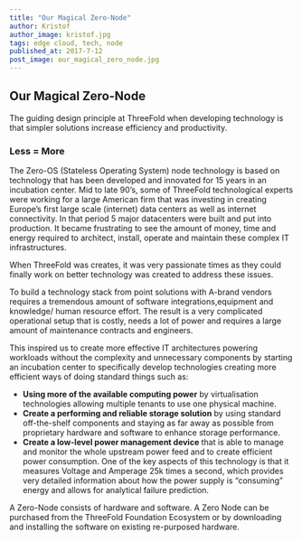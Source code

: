 ```yaml
---
title: "Our Magical Zero-Node"
author: Kristof
author_image: kristof.jpg
tags: edge cloud, tech, node
published_at: 2017-7-12
post_image: our_magical_zero_node.jpg
---
```


## Our Magical Zero-Node

The guiding design principle at ThreeFold when developing technology is that simpler solutions increase efficiency and productivity. 

### Less = More

The Zero-OS (Stateless Operating System) node technology is based on technology that has been developed and innovated for 15 years in an incubation center. Mid to late 90’s, some of ThreeFold technological experts were working for a large American firm that was investing in creating Europe’s first large scale (internet) data centers as well as internet connectivity.  In that period 5 major datacenters were built and put into production. It became frustrating to see the amount of money, time and energy required to architect, install, operate and maintain these complex IT infrastructures. 

When ThreeFold was creates, it was very passionate times as they could finally work on better technology was created to address these issues.

To build a technology stack from point solutions with A-brand vendors requires a tremendous amount of software integrations,equipment and knowledge/ human resource effort.  The result is a very complicated operational setup that is costly, needs a lot of power and requires a large amount of maintenance contracts and engineers.

This inspired us to create more effective IT architectures powering workloads without the complexity and unnecessary components by starting an incubation center to specifically develop technologies creating more efficient ways of doing standard things such as:  


* **Using more of the available computing power** by virtualisation technologies allowing multiple tenants to use one physical machine.
* **Create a performing and reliable storage solution** by using standard off-the-shelf components and staying as far away as possible from proprietary hardware and software to enhance storage performance.
* **Create a low-level power management device** that is able to manage and monitor the whole upstream power feed and to create efficient power consumption.  One of the key aspects of this technology is that it measures Voltage and Amperage 25k times a second, which provides very detailed information about how the power supply is “consuming” energy  and allows for analytical failure prediction.

A Zero-Node consists of hardware and software. A Zero Node can be purchased from the ThreeFold Foundation Ecosystem or by downloading and installing the software on existing re-purposed hardware.
